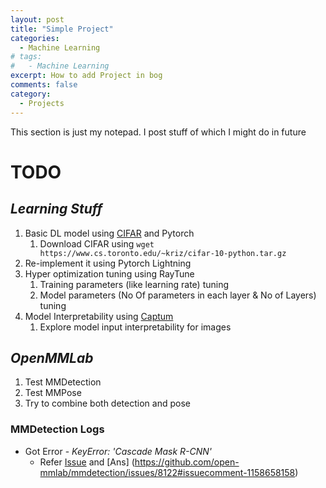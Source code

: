 ```yaml
---
layout: post
title: "Simple Project"
categories:
  - Machine Learning
# tags:
#   - Machine Learning
excerpt: How to add Project in bog
comments: false
category: 
  - Projects
---
```


<!-- You just need to add 

~~~yaml
category: 
  - Projects
~~~ -->

This section is just my notepad. I post stuff of which I might do in future

# **TODO**

## *Learning Stuff*
  1. Basic DL model using [CIFAR](https://www.cs.toronto.edu/~kriz/cifar.html) and Pytorch
     1. Download CIFAR using `wget https://www.cs.toronto.edu/~kriz/cifar-10-python.tar.gz`
  2. Re-implement it using Pytorch Lightning
  3. Hyper optimization tuning using RayTune
     1. Training parameters (like learning rate) tuning
     2. Model parameters (No Of parameters in each layer & No of Layers) tuning
  4. Model Interpretability using [Captum](https://captum.ai/)
     1. Explore model input interpretability for images

## *OpenMMLab*
  1. Test MMDetection
  2. Test MMPose
  3. Try to combine both detection and pose

### MMDetection Logs
- Got Error - *KeyError: 'Cascade Mask R-CNN'*
  - Refer [Issue](https://github.com/open-mmlab/mmdetection/issues/8122) and [Ans] (https://github.com/open-mmlab/mmdetection/issues/8122#issuecomment-1158658158)